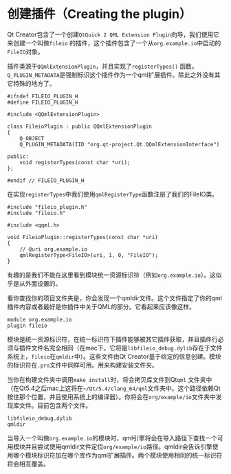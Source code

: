 # 创建插件（Creating the plugin）

Qt Creator包含了一个创建```QtQuick 2 QML Extension
 Plugin```向导，我们使用它来创建一个叫做```fileio```
的插件，这个插件包含了一个从```org.example.io```中启动的```FileIO```对象。

插件类源于```QQmlExtensionPlugin```，并且实现了```registerTypes()```
函数。```Q_PLUGIN_METADATA```是强制标识这个插件作为一个qml扩展插件。除此之外没有其它特殊的地方了。

```
#ifndef FILEIO_PLUGIN_H
#define FILEIO_PLUGIN_H

#include <QQmlExtensionPlugin>

class FileioPlugin : public QQmlExtensionPlugin
{
    Q_OBJECT
    Q_PLUGIN_METADATA(IID "org.qt-project.Qt.QQmlExtensionInterface")

public:
    void registerTypes(const char *uri);
};

#endif // FILEIO_PLUGIN_H
```

在实现```registerTypes```中我们使用```qmlRegisterType```函数注册了我们的FileIO类。

```
#include "fileio_plugin.h"
#include "fileio.h"

#include <qqml.h>

void FileioPlugin::registerTypes(const char *uri)
{
    // @uri org.example.io
    qmlRegisterType<FileIO>(uri, 1, 0, "FileIO");
}
```

有趣的是我们不能在这里看到模块统一资源标识符（例如```org.example.io```）。这似乎是从外面设置的。

看你查找你的项目文件夹是，你会发现一个qmldir文件。这个文件指定了你的qml插件内容或者最好是你插件中关于QML的部分。它看起来应该像这样。

```
module org.example.io
plugin fileio
```

模块是统一资源标识符，在统一标识符下插件能够被其它插件获取，并且插件行必须与插件文件名完全相同（在mac下，它将是```libfileio_debug.dylib```存在于文件系统上，```fileio```在```qmldir```中）。这些文件由Qt Creator基于给定的信息创建。模块的标识符在```.pro```文件中同样可用。用来构建安装文件夹。

当你在构建文件夹中调用```make install```时，将会拷贝库文件到Qt```qml```
文件夹中（在Qt5.4之后mac上这将在```~/Qt/5.4/clang_64/qml```文件夹中。这个路径依赖Qt按住那个位置，并且使用系统上的编译器）。你将会在```org/example/io```文件夹中发现库文件。目前包含两个文件。

```
libfileio_debug.dylib
qmldir
```

当导入一个叫做```org.example.io```的模块时，qml引擎将会在导入路径下查找一个可用模块并且尝试使用qmldir文件定位```org/example/io```路径。qmldir会告诉引擎使用哪个模块标识符加在哪个库作为qml扩展插件。两个模块使用相同的统一标识符将会相互覆盖。
